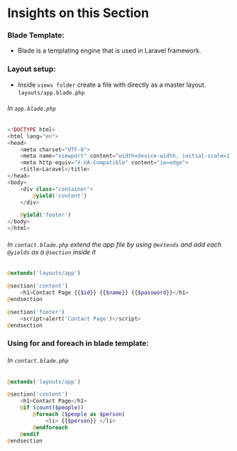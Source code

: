 # Insights on this Section
### Blade Template:
- Blade is a templating engine that is used in Laravel framework.
### Layout setup:
- Inside `views folder` create a file with directly as a master layout. `layouts/app.blade.php`

###### In `app.blade.php`
```php
<!DOCTYPE html>
<html lang="en">
<head>
    <meta charset="UTF-8">
    <meta name="viewport" content="width=device-width, initial-scale=1.0">
    <meta http-equiv="X-UA-Compatible" content="ie=edge">
    <title>Laravel</title>
</head>
<body>
    <div class="container">
        @yield('content')
    </div>

    @yield('footer')
</body>
</html>
```
###### In `contact.blade.php` extend the app file by using `@extends` and add each `@yields` as a `@section` inside it
```php
@extends('layouts/app')

@section('content')
    <h1>Contact Page {{$id}} {{$name}} {{$password}}</h1>
@endsection

@section('footer')
    <script>alert('Contact Page')</script>
@endsection
```
### Using for and foreach in blade template:
###### In `contact.blade.php`
```php
@extends('layouts/app')

@section('content')
    <h1>Contact Page</h1>
    @if (count($people))
        @foreach ($people as $person)
            <li> {{$person}} </li>
        @endforeach
    @endif
@endsection
```
